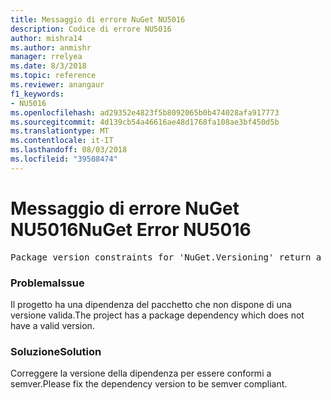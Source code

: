 ```yaml
---
title: Messaggio di errore NuGet NU5016
description: Codice di errore NU5016
author: mishra14
ms.author: anmishr
manager: rrelyea
ms.date: 8/3/2018
ms.topic: reference
ms.reviewer: anangaur
f1_keywords:
- NU5016
ms.openlocfilehash: ad29352e4823f5b8092065b0b474028afa917773
ms.sourcegitcommit: 4d139cb54a46616ae48d1768fa108ae3bf450d5b
ms.translationtype: MT
ms.contentlocale: it-IT
ms.lasthandoff: 08/03/2018
ms.locfileid: "39508474"
---
```

# <a name="nuget-error-nu5016"></a><span data-ttu-id="1efd3-103">Messaggio di errore NuGet NU5016</span><span class="sxs-lookup"><span data-stu-id="1efd3-103">NuGet Error NU5016</span></span>
<pre>Package version constraints for 'NuGet.Versioning' return a version range that is empty.</pre>

### <a name="issue"></a><span data-ttu-id="1efd3-104">Problema</span><span class="sxs-lookup"><span data-stu-id="1efd3-104">Issue</span></span>

<span data-ttu-id="1efd3-105">Il progetto ha una dipendenza del pacchetto che non dispone di una versione valida.</span><span class="sxs-lookup"><span data-stu-id="1efd3-105">The project has a package dependency which does not have a valid version.</span></span>


### <a name="solution"></a><span data-ttu-id="1efd3-106">Soluzione</span><span class="sxs-lookup"><span data-stu-id="1efd3-106">Solution</span></span>

<span data-ttu-id="1efd3-107">Correggere la versione della dipendenza per essere conformi a semver.</span><span class="sxs-lookup"><span data-stu-id="1efd3-107">Please fix the dependency version to be semver compliant.</span></span>

